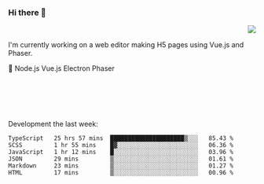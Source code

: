 ### Hi there 👋

<img align="right" src="https://github-readme-stats.vercel.app/api?username=jasonpanggo"/>

<br>
<p align="left">
I'm currently working on a web editor making H5 pages using Vue.js and Phaser.
</p>
<p align="left">
📖 Node.js Vue.js Electron Phaser
</p>
<br>
<br>
<br>
<br>

Development the last week:
<!--START_SECTION:waka-->

```text
TypeScript   25 hrs 57 mins  █████████████████████▒░░░   85.43 %
SCSS         1 hr 55 mins    █▓░░░░░░░░░░░░░░░░░░░░░░░   06.36 %
JavaScript   1 hr 12 mins    █░░░░░░░░░░░░░░░░░░░░░░░░   03.96 %
JSON         29 mins         ▒░░░░░░░░░░░░░░░░░░░░░░░░   01.61 %
Markdown     23 mins         ▒░░░░░░░░░░░░░░░░░░░░░░░░   01.27 %
HTML         17 mins         ▒░░░░░░░░░░░░░░░░░░░░░░░░   00.96 %
```

<!--END_SECTION:waka-->

<!--
**JASONPANGGO/jasonpanggo** is a ✨ _special_ ✨ repository because its `README.md` (this file) appears on your GitHub profile.

Here are some ideas to get you started:

- 🔭 I’m currently working on ...
- 🌱 I’m currently learning ...
- 👯 I’m looking to collaborate on ...
- 🤔 I’m looking for help with ...
- 💬 Ask me about ...
- 📫 How to reach me: ...
- 😄 Pronouns: ...
- ⚡ Fun fact: ...
-->
